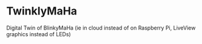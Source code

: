# TwinklyMaHa
Digital Twin of BlinkyMaHa (ie in cloud instead of on Raspberry Pi, LiveView graphics instead of LEDs)
